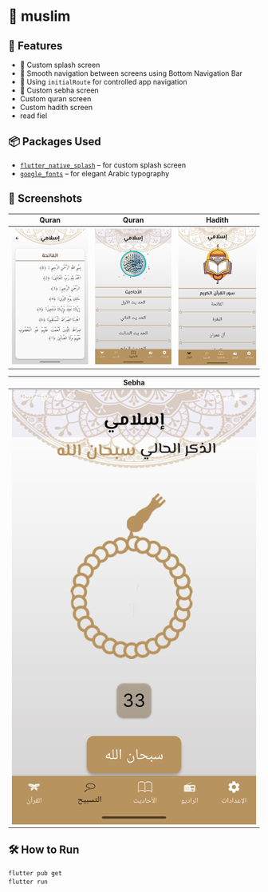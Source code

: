 # 🚀 muslim


## 🧩 Features
- 🌙 Custom splash screen
- 🧭 Smooth navigation between screens using Bottom Navigation Bar
- 🏁 Using `initialRoute` for controlled app navigation
- 📿 Custom sebha screen
- Custom quran screen
- Custom hadith screen 
- read fiel 
## 📦 Packages Used
- [`flutter_native_splash`](https://pub.dev/packages/flutter_native_splash) – for custom splash screen
- [`google_fonts`](https://pub.dev/packages/google_fonts) – for elegant Arabic typography


## 📱 Screenshots

|                Quran                  |                 Quran                  |                      Hadith                      |
|:-------------------------------------:|:--------------------------------------:|:------------------------------------------------:|
| ![Quran](assets/Screenshot/quran.png) | ![Hadith](assets/Screenshot/hadith.png) | ![Hadith Read](assets/Screenshot/quran_read.png) |

|                Sebha                  | 
|:-------------------------------------:|
| ![Sebha](assets/Screenshot/sabhe.png) | 


## 🛠️ How to Run
```bash
flutter pub get
flutter run

